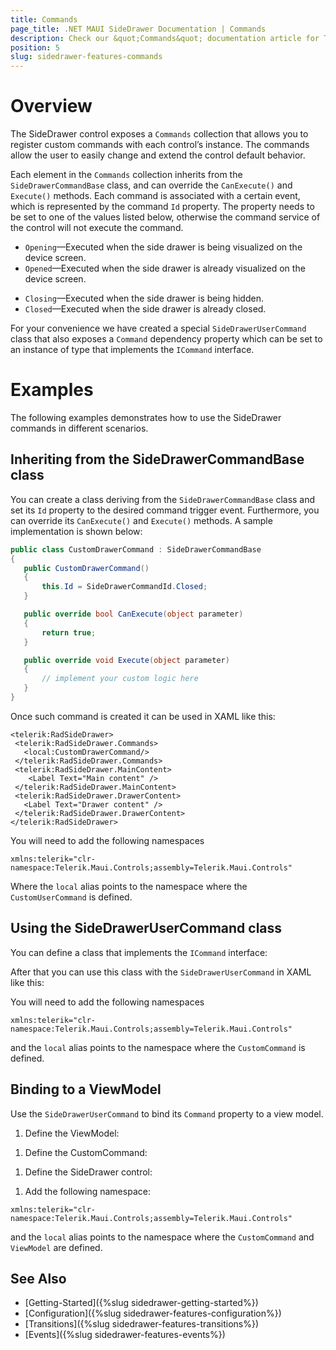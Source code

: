 ```yaml
---
title: Commands
page_title: .NET MAUI SideDrawer Documentation | Commands
description: Check our &quot;Commands&quot; documentation article for Telerik SideDrawer for .NET MAUI control.
position: 5
slug: sidedrawer-features-commands
---
```


# Overview

The SideDrawer control exposes a `Commands` collection that allows you to
register custom commands with each control’s instance. The commands allow the user to easily change and extend the control default behavior.

Each element in the `Commands` collection inherits from the `SideDrawerCommandBase` class, and can override the `CanExecute()` and `Execute()` methods. Each command is associated with a certain event, which is represented by the command `Id` property. The property needs to be set to one of the values listed below, otherwise the command service of the control will not execute the command.

* `Opening`&mdash;Executed when the side drawer is being visualized on the device screen.
* `Opened`&mdash;Executed when the side drawer is already visualized on the device screen.
- `Closing`&mdash;Executed when the side drawer is being hidden.
- `Closed`&mdash;Executed when the side drawer is already closed.

For your convenience we have created a special `SideDrawerUserCommand` class that also exposes a `Command` dependency property which can be set to an instance of type that implements the `ICommand` interface.

# Examples

The following examples demonstrates how to use the SideDrawer commands in different scenarios.

## Inheriting from the SideDrawerCommandBase class

You can create a class deriving from the `SideDrawerCommandBase` class and set its `Id` property to the desired command trigger event. Furthermore, you can override its `CanExecute()` and `Execute()` methods. A sample implementation is shown below:

 ```C#
public class CustomDrawerCommand : SideDrawerCommandBase
{
    public CustomDrawerCommand()
    {
        this.Id = SideDrawerCommandId.Closed;
    }

    public override bool CanExecute(object parameter)
    {
        return true;
    }

    public override void Execute(object parameter)
    {
		// implement your custom logic here
    }
}
 ```

Once such command is created it can be used in XAML like this:

 ```XAML
<telerik:RadSideDrawer>
  <telerik:RadSideDrawer.Commands>
    <local:CustomDrawerCommand/>
  </telerik:RadSideDrawer.Commands>
  <telerik:RadSideDrawer.MainContent>
     <Label Text="Main content" />
  </telerik:RadSideDrawer.MainContent>
  <telerik:RadSideDrawer.DrawerContent>
 	<Label Text="Drawer content" />
  </telerik:RadSideDrawer.DrawerContent>
</telerik:RadSideDrawer>
 ```

You will need to add the following namespaces

 ```XAML
xmlns:telerik="clr-namespace:Telerik.Maui.Controls;assembly=Telerik.Maui.Controls"
 ```

Where the `local` alias points to the namespace where the `CustomUserCommand` is defined.

## Using the SideDrawerUserCommand class

You can define a class that implements the `ICommand` interface:

 <snippet id='sidedrawer-customcommands-cs' />

After that you can use this class with the `SideDrawerUserCommand` in XAML like this:

 <snippet id='sidedrawer-commands-xaml' />

You will need to add the following namespaces

 ```XAML
xmlns:telerik="clr-namespace:Telerik.Maui.Controls;assembly=Telerik.Maui.Controls"
 ```

and the `local` alias points to the namespace where the `CustomCommand` is defined.

## Binding to a ViewModel

Use the `SideDrawerUserCommand` to bind its `Command` property to a view model.

1. Define the ViewModel:

 <snippet id='sidedrawer-commandsviewmodel-cs' />

1. Define the CustomCommand:

 <snippet id='sidedrawer-customcommands-cs' />

1. Define the SideDrawer control:

 <snippet id='sidedrawer-commandsviewmodel-xaml' />

1. Add the following namespace:

 ```XAML
xmlns:telerik="clr-namespace:Telerik.Maui.Controls;assembly=Telerik.Maui.Controls"
 ```

and the `local` alias points to the namespace where the `CustomCommand` and `ViewModel` are defined.

## See Also

- [Getting-Started]({%slug sidedrawer-getting-started%})
- [Configuration]({%slug sidedrawer-features-configuration%})
- [Transitions]({%slug sidedrawer-features-transitions%})
- [Events]({%slug sidedrawer-features-events%})